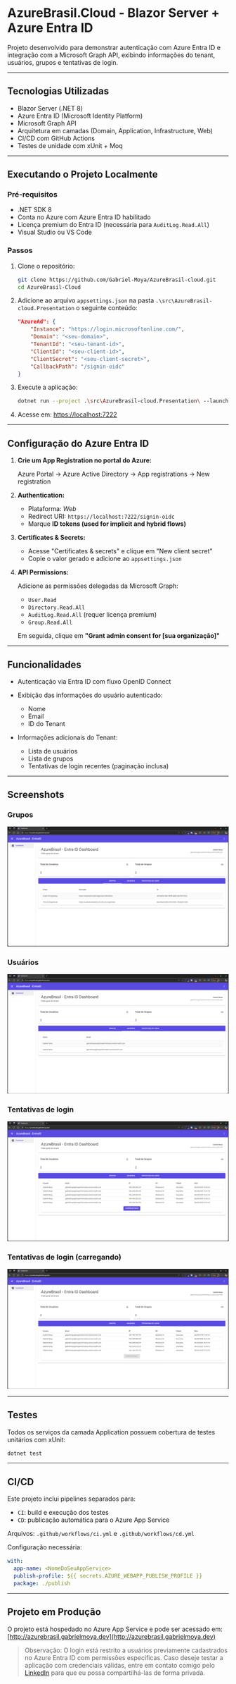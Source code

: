 ﻿# AzureBrasil.Cloud - Blazor Server + Azure Entra ID

Projeto desenvolvido para demonstrar autenticação com Azure Entra ID e integração com a Microsoft Graph API, exibindo informações do tenant, usuários, grupos e tentativas de login.

---

## Tecnologias Utilizadas

* Blazor Server (.NET 8)
* Azure Entra ID (Microsoft Identity Platform)
* Microsoft Graph API
* Arquitetura em camadas (Domain, Application, Infrastructure, Web)
* CI/CD com GitHub Actions
* Testes de unidade com xUnit + Moq

---

## Executando o Projeto Localmente

### Pré-requisitos

* .NET SDK 8
* Conta no Azure com Azure Entra ID habilitado
* Licença premium do Entra ID (necessária para `AuditLog.Read.All`)
* Visual Studio ou VS Code

### Passos

1. Clone o repositório:

   ```bash
   git clone https://github.com/Gabriel-Moya/AzureBrasil-cloud.git
   cd AzureBrasil-Cloud
   ```

2. Adicione ao arquivo `appsettings.json` na pasta `.\src\AzureBrasil-cloud.Presentation` o seguinte conteúdo:

    ```json
    "AzureAd": {
        "Instance": "https://login.microsoftonline.com/",
        "Domain": "<seu-domain>",
        "TenantId": "<seu-tenant-id>",
        "ClientId": "<seu-client-id>",
        "ClientSecret": "<seu-client-secret>",
        "CallbackPath": "/signin-oidc"
    }
    ```

3. Execute a aplicação:

   ```bash
   dotnet run --project .\src\AzureBrasil-cloud.Presentation\ --launch-profile https
   ```

4. Acesse em: [https://localhost:7222](https://localhost:7222)

---

## Configuração do Azure Entra ID

1. **Crie um App Registration no portal do Azure:**

   Azure Portal → Azure Active Directory → App registrations → New registration

2. **Authentication:**

   * Plataforma: *Web*
   * Redirect URI: `https://localhost:7222/signin-oidc`
   * Marque **ID tokens (used for implicit and hybrid flows)**

3. **Certificates & Secrets:**

   * Acesse "Certificates & secrets" e clique em "New client secret"
   * Copie o valor gerado e adicione ao `appsettings.json`

4. **API Permissions:**

   Adicione as permissões delegadas da Microsoft Graph:

   * `User.Read`
   * `Directory.Read.All`
   * `AuditLog.Read.All` (requer licença premium)
   * `Group.Read.All`

   Em seguida, clique em **"Grant admin consent for \[sua organização]"**

---

## Funcionalidades

* Autenticação via Entra ID com fluxo OpenID Connect
* Exibição das informações do usuário autenticado:

  * Nome
  * Email
  * ID do Tenant
* Informações adicionais do Tenant:

  * Lista de usuários
  * Lista de grupos
  * Tentativas de login recentes (paginação inclusa)

---

## Screenshots

### Grupos
![Tela de Login](./docs/screenshots/groups.png)

### Usuários
![Dashboard](./docs/screenshots/users.png)

### Tentativas de login
![Usuários e Grupos](./docs/screenshots/login-attempts.png)

### Tentativas de login (carregando)
![Login Attempts](./docs/screenshots/login-attempts-loading-more.png)

---

## Testes

Todos os serviços da camada Application possuem cobertura de testes unitários com xUnit:

```bash
dotnet test
```

---

## CI/CD

Este projeto inclui pipelines separados para:

* `CI`: build e execução dos testes
* `CD`: publicação automática para o Azure App Service

Arquivos: `.github/workflows/ci.yml` e `.github/workflows/cd.yml`

Configuração necessária:

```yaml
with:
  app-name: <NomeDoSeuAppService>
  publish-profile: ${{ secrets.AZURE_WEBAPP_PUBLISH_PROFILE }}
  package: ./publish
```

---

## Projeto em Produção

O projeto está hospedado no Azure App Service e pode ser acessado em: [http://azurebrasil.gabrielmoya.dev](http://azurebrasil.gabrielmoya.dev)

> Observação: O login está restrito a usuários previamente cadastrados no Azure Entra ID com permissões específicas.
Caso deseje testar a aplicação com credenciais válidas, entre em contato comigo pelo [LinkedIn](https://www.linkedin.com/in/gabriel-moya/) para que eu possa compartilhá-las de forma privada.
